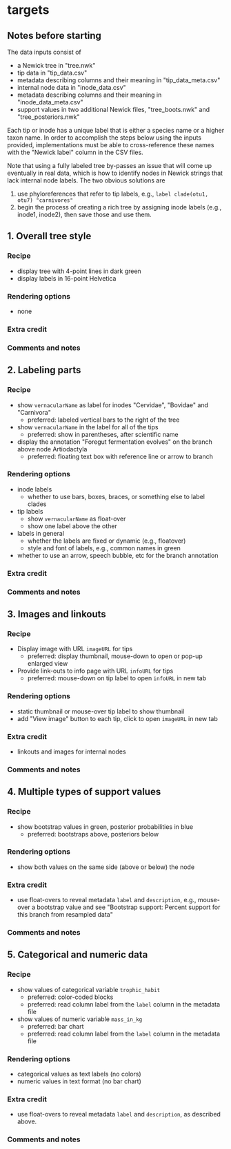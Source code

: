 # targets 

## Notes before starting 

The data inputs consist of 
* a Newick tree in "tree.nwk"
* tip data in "tip\_data.csv"
* metadata describing columns and their meaning in "tip\_data\_meta.csv"
* internal node data in "inode\_data.csv"
* metadata describing columns and their meaning in "inode\_data\_meta.csv"
* support values in two additional Newick files, "tree\_boots.nwk" and "tree\_posteriors.nwk"

Each tip or inode has a unique label that is either a species name or a higher taxon name.  In order to accomplish the steps below using the inputs provided, implementations must be able to cross-reference these names with the "Newick label" column in the CSV files.  

Note that using a fully labeled tree by-passes an issue that will come up eventually in real data, which is how to identify nodes in Newick strings that lack internal node labels.  The two obvious solutions are 
1. use phyloreferences that refer to tip labels, e.g., `label clade(otu1, otu7) "carnivores"`
1. begin the process of creating a rich tree by assigning inode labels (e.g., inode1, inode2), then save those and use them. 

## 1. Overall tree style

### Recipe
* display tree with 4-point lines in dark green
* display labels in 16-point Helvetica  

### Rendering options 
* none

### Extra credit

### Comments and notes

## 2. Labeling parts

### Recipe
* show `vernacularName` as label for inodes "Cervidae", "Bovidae" and "Carnivora" 
   * preferred: labeled vertical bars to the right of the tree
* show `vernacularName` in the label for all of the tips
   * preferred: show in parentheses, after scientific name
* display the annotation "Foregut fermentation evolves" on the branch above node Artiodactyla
   * preferred: floating text box with reference line or arrow to branch

### Rendering options 
* inode labels
   * whether to use bars, boxes, braces, or something else to label clades
* tip labels
   * show `vernacularName` as float-over
   * show one label above the other
* labels in general
   * whether the labels are fixed or dynamic (e.g., floatover)
   * style and font of labels, e.g., common names in green
* whether to use an arrow, speech bubble, etc for the branch annotation

### Extra credit

### Comments and notes


## 3. Images and linkouts

### Recipe
* Display image with URL `imageURL` for tips
   * preferred: display thumbnail, mouse-down to open or pop-up enlarged view
* Provide link-outs to info page with URL `infoURL` for tips 
   * preferred: mouse-down on tip label to open `infoURL` in new tab

### Rendering options 
* static thumbnail or mouse-over tip label to show thumbnail
* add "View image" button to each tip, click to open `imageURL` in new tab

### Extra credit
* linkouts and images for internal nodes

### Comments and notes

## 4. Multiple types of support values 

### Recipe
* show bootstrap values in green, posterior probabilities in blue
   * preferred: bootstraps above, posteriors below 

### Rendering options 
* show both values on the same side (above or below) the node

### Extra credit
* use float-overs to reveal metadata `label` and `description`, e.g., mouse-over a bootstrap value and see "Bootstrap support: Percent support for this branch from resampled data"

### Comments and notes

## 5. Categorical and numeric data

### Recipe
* show values of categorical variable `trophic_habit`
   * preferred: color-coded blocks
   * preferred: read column label from the `label` column in the metadata file 
* show values of numeric variable `mass_in_kg`
   * preferred: bar chart
   * preferred: read column label from the `label` column in the metadata file 

### Rendering options 
* categorical values as text labels (no colors)
* numeric values in text format (no bar chart)

### Extra credit
* use float-overs to reveal metadata `label` and `description`, as described above. 

### Comments and notes


